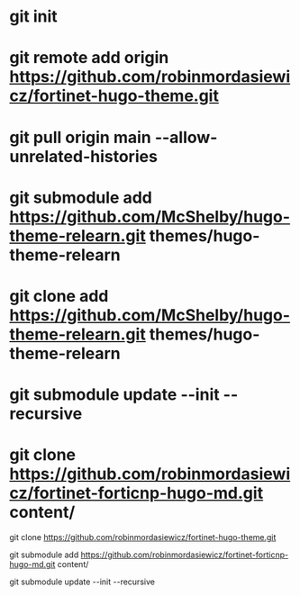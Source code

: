 
# git init

# git remote add origin https://github.com/robinmordasiewicz/fortinet-hugo-theme.git

# git pull origin main --allow-unrelated-histories

# git submodule add https://github.com/McShelby/hugo-theme-relearn.git themes/hugo-theme-relearn

# git clone add https://github.com/McShelby/hugo-theme-relearn.git themes/hugo-theme-relearn

# git submodule update --init --recursive

# git clone https://github.com/robinmordasiewicz/fortinet-forticnp-hugo-md.git content/

git clone https://github.com/robinmordasiewicz/fortinet-hugo-theme.git

git submodule add https://github.com/robinmordasiewicz/fortinet-forticnp-hugo-md.git content/

git submodule update --init --recursive

